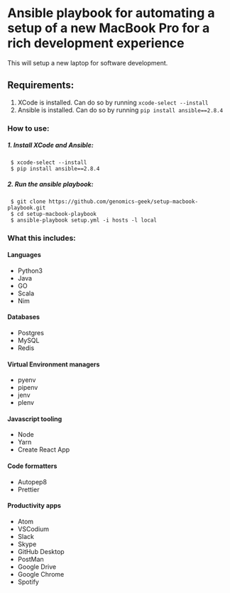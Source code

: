 # Ansible playbook for automating a setup of a new MacBook Pro for a rich development experience

This will setup a new laptop for software development.

## Requirements:

1. XCode is installed.  Can do so by running `xcode-select --install`
2. Ansible is installed.  Can do so by running `pip install ansible==2.8.4`

### How to use:

##### 1. Install XCode and Ansible:

```
 $ xcode-select --install
 $ pip install ansible==2.8.4
```

##### 2. Run the ansible playbook:

```
 $ git clone https://github.com/genomics-geek/setup-macbook-playbook.git
 $ cd setup-macbook-playbook
 $ ansible-playbook setup.yml -i hosts -l local
```

### What this includes:

#### Languages

+ Python3
+ Java
+ GO
+ Scala
+ Nim

#### Databases

+ Postgres
+ MySQL
+ Redis

#### Virtual Environment managers

+ pyenv
+ pipenv
+ jenv
+ plenv

#### Javascript tooling

+ Node
+ Yarn
+ Create React App

#### Code formatters

+ Autopep8
+ Prettier

#### Productivity apps

+ Atom
+ VSCodium
+ Slack
+ Skype
+ GitHub Desktop
+ PostMan
+ Google Drive
+ Google Chrome
+ Spotify
